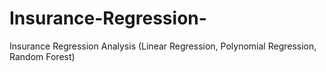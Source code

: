# Insurance-Regression-
Insurance Regression Analysis (Linear Regression, Polynomial Regression, Random Forest)
